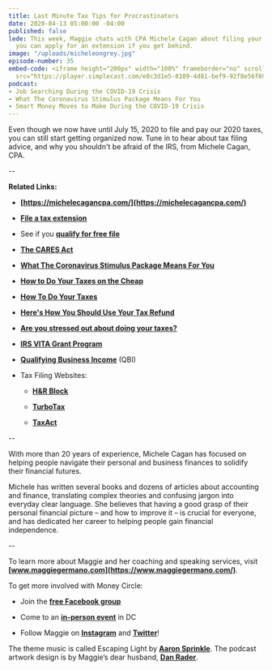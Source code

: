 ```yaml
---
title: Last Minute Tax Tips for Procrastinators
date: 2020-04-13 05:00:00 -04:00
published: false
lede: This week, Maggie chats with CPA Michele Cagan about filing your taxes and how
  you can apply for an extension if you get behind.
image: "/uploads/micheleongrey.jpg"
episode-number: 35
embed-code: <iframe height="200px" width="100%" frameborder="no" scrolling="no" seamless
  src="https://player.simplecast.com/e8c3d1e5-8109-4d81-bef9-92f8e56f6922?dark=false"></iframe>
podcast:
- Job Searching During the COVID-19 Crisis
- What The Coronavirus Stimulus Package Means For You
- Smart Money Moves to Make During the COVID-19 Crisis
---
```


Even though we now have until July 15, 2020 to file and pay our 2020 taxes, you can still start getting organized now. Tune in to hear about tax filing advice, and why you shouldn't be afraid of the IRS, from Michele Cagan, CPA.

--

**Related Links:**

* **[https://michelecagancpa.com/](https://michelecagancpa.com/)**

* **[File a tax extension](https://www.irs.gov/pub/irs-pdf/f4868.pdf)**

* See if you **[qualify for free file](https://www.irs.gov/filing/free-file-do-your-federal-taxes-for-free)**

* **[The CARES Act](https://en.wikipedia.org/wiki/Coronavirus_Aid,_Relief,_and_Economic_Security_Act)**

* **[What The Coronavirus Stimulus Package Means For You](https://www.maggiegermano.com/blog/what-the-coronavirus-stimulus-package-means-for-you/)**

* **[How to Do Your Taxes on the Cheap](https://www.maggiegermano.com/blog/how-to-do-your-taxes-on-the-cheap/)**

* **[How To Do Your Taxes](https://www.maggiegermano.com/blog/how-to-do-your-taxes/)**

* **[Here's How You Should Use Your Tax Refund](https://www.maggiegermano.com/blog/heres-how-you-should-use-your-tax-refund/)**

* **[Are you stressed out about doing your taxes?](https://www.maggiegermano.com/blog/stressed-out-about-taxes/)**

* **[IRS VITA Grant Program](https://www.irs.gov/individuals/irs-vita-grant-program)**

* **[Qualifying Business Income](https://www.policygenius.com/taxes/qbi-deduction/)** (QBI)

* Tax Filing Websites:

  * **[H&R Block](https://www.hrblock.com/)**

  * **[TurboTax](https://turbotax.intuit.com/)**

  * **[TaxAct](https://www.taxact.com/)**

--

With more than 20 years of experience, Michele Cagan has focused on helping people navigate their personal and business finances to solidify their financial futures.

Michele has written several books and dozens of articles about accounting and finance, translating complex theories and confusing jargon into everyday clear language. She believes that having a good grasp of their personal financial picture – and how to improve it – is crucial for everyone, and has dedicated her career to helping people gain financial independence.

--

To learn more about Maggie and her coaching and speaking services, visit **[www.maggiegermano.com](https://www.maggiegermano.com/)**.

To get more involved with Money Circle:

* Join the **[free Facebook group](https://www.facebook.com/groups/MoneyCircleGroup)**

* Come to an **[in-person event](https://www.maggiegermano.com/moneycircle/)** in DC

* Follow Maggie on **[Instagram](https://dashboard.simplecast.com/episodes/www.instagram.com/maggiegermano)** and **[Twitter](https://dashboard.simplecast.com/episodes/www.twitter.com/maggiegermano)**!

The theme music is called Escaping Light by **[Aaron Sprinkle](http://aaronsprinklemusic.com/)**. The podcast artwork design is by Maggie’s dear husband, **[Dan Rader](https://danrdesign.com/)**.
